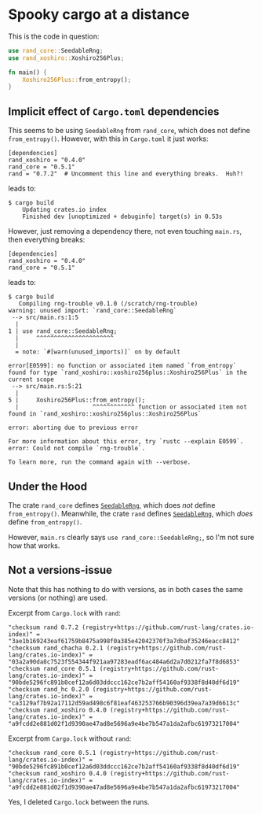 # Spooky cargo at a distance

This is the code in question:

```Rust
use rand_core::SeedableRng;
use rand_xoshiro::Xoshiro256Plus;

fn main() {
    Xoshiro256Plus::from_entropy();
}
```

## Implicit effect of `Cargo.toml` dependencies

This seems to be using `SeedableRng` from `rand_core`, which does not define `from_entropy()`.
However, with this in `Cargo.toml` it just works:

```
[dependencies]
rand_xoshiro = "0.4.0"
rand_core = "0.5.1"
rand = "0.7.2"  # Uncomment this line and everything breaks.  Huh?!
```

leads to:

```
$ cargo build
    Updating crates.io index
    Finished dev [unoptimized + debuginfo] target(s) in 0.53s
```

However, just removing a dependency there, not even touching `main.rs`, then everything breaks:

```
[dependencies]
rand_xoshiro = "0.4.0"
rand_core = "0.5.1"
```

leads to:

```
$ cargo build
   Compiling rng-trouble v0.1.0 (/scratch/rng-trouble)
warning: unused import: `rand_core::SeedableRng`
 --> src/main.rs:1:5
  |
1 | use rand_core::SeedableRng;
  |     ^^^^^^^^^^^^^^^^^^^^^^
  |
  = note: `#[warn(unused_imports)]` on by default

error[E0599]: no function or associated item named `from_entropy` found for type `rand_xoshiro::xoshiro256plus::Xoshiro256Plus` in the current scope
 --> src/main.rs:5:21
  |
5 |     Xoshiro256Plus::from_entropy();
  |                     ^^^^^^^^^^^^ function or associated item not found in `rand_xoshiro::xoshiro256plus::Xoshiro256Plus`

error: aborting due to previous error

For more information about this error, try `rustc --explain E0599`.
error: Could not compile `rng-trouble`.

To learn more, run the command again with --verbose.
```

## Under the Hood

The crate `rand_core` defines [`SeedableRng`](https://docs.rs/rand_core/0.5.1/rand_core/trait.SeedableRng.html), which does *not* define `from_entropy()`.
Meanwhile, the crate `rand` defines [`SeedableRng`](https://docs.rs/rand/0.7.2/rand/trait.SeedableRng.html#method.from_entropy), which *does* define `from_entropy()`.

However, `main.rs` clearly says `use rand_core::SeedableRng;`, so I'm not sure how that works.

## Not a versions-issue

Note that this has nothing to do with versions, as in both cases the same versions (or nothing) are used.

Excerpt from `Cargo.lock` with `rand`:

```
"checksum rand 0.7.2 (registry+https://github.com/rust-lang/crates.io-index)" = "3ae1b169243eaf61759b8475a998f0a385e42042370f3a7dbaf35246eacc8412"
"checksum rand_chacha 0.2.1 (registry+https://github.com/rust-lang/crates.io-index)" = "03a2a90da8c7523f554344f921aa97283eadf6ac484a6d2a7d0212fa7f8d6853"
"checksum rand_core 0.5.1 (registry+https://github.com/rust-lang/crates.io-index)" = "90bde5296fc891b0cef12a6d03ddccc162ce7b2aff54160af9338f8d40df6d19"
"checksum rand_hc 0.2.0 (registry+https://github.com/rust-lang/crates.io-index)" = "ca3129af7b92a17112d59ad498c6f81eaf463253766b90396d39ea7a39d6613c"
"checksum rand_xoshiro 0.4.0 (registry+https://github.com/rust-lang/crates.io-index)" = "a9fcdd2e881d02f1d9390ae47ad8e5696a9e4be7b547a1da2afbc61973217004"
```

Excerpt from `Cargo.lock` without `rand`:

```
"checksum rand_core 0.5.1 (registry+https://github.com/rust-lang/crates.io-index)" = "90bde5296fc891b0cef12a6d03ddccc162ce7b2aff54160af9338f8d40df6d19"
"checksum rand_xoshiro 0.4.0 (registry+https://github.com/rust-lang/crates.io-index)" = "a9fcdd2e881d02f1d9390ae47ad8e5696a9e4be7b547a1da2afbc61973217004"
```

Yes, I deleted `Cargo.lock` between the runs.

